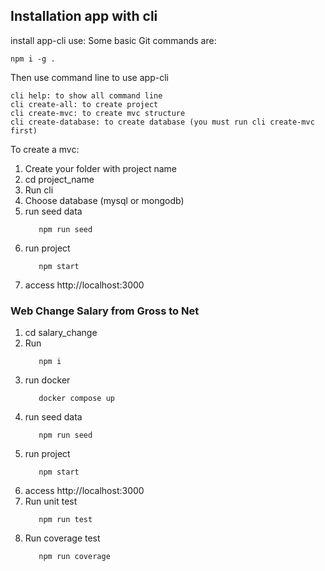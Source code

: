 ## Installation app with cli

install app-cli use:
Some basic Git commands are:
```
npm i -g .
```
Then use command line to use app-cli
```
cli help: to show all command line
cli create-all: to create project
cli create-mvc: to create mvc structure
cli create-database: to create database (you must run cli create-mvc first)
```
To create a mvc:
 1. Create your folder with project name
 2. cd project_name
 3. Run cli
 4. Choose database (mysql or mongodb) 
 5. run seed data
    ```
       npm run seed 
    ```   
 6. run project
    ```
       npm start
    ```    
 7. access http://localhost:3000
### Web Change Salary from Gross to Net
 1. cd salary_change
 2. Run
    ```
       npm i
    ```  
 3. run docker
    ```
       docker compose up
    ```  
 4. run seed data
    ```
       npm run seed 
    ```   
 5. run project
    ```
       npm start
    ```    
 6. access http://localhost:3000
 7. Run unit test
    ```
       npm run test
    ```    
 8. Run coverage test
    ```
       npm run coverage
    ```  